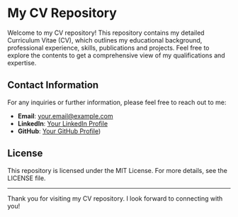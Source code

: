 # My CV Repository

Welcome to my CV repository! This repository contains my detailed Curriculum Vitae (CV), which outlines my educational background, professional experience, skills, publications and projects. Feel free to explore the contents to get a comprehensive view of my qualifications and expertise.


## Contact Information

For any inquiries or further information, please feel free to reach out to me:

- **Email**: [your.email@example.com](mailto:adriandc1989@gmail.com)
- **LinkedIn**: [Your LinkedIn Profile](https://www.linkedin.com/in/your-profile)
- **GitHub**: [Your GitHub Profile](https://github.com/DrAdrianDC))



## License

This repository is licensed under the MIT License. For more details, see the LICENSE file.

---

Thank you for visiting my CV repository. I look forward to connecting with you!

